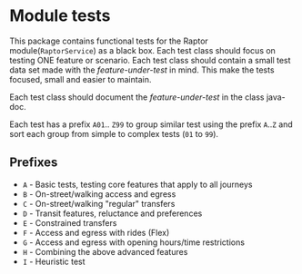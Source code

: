 # Module tests

This package contains functional tests for the Raptor module(`RaptorService`) as a black box. Each
test class should focus on testing ONE feature or scenario. Each test class should contain a small
test data set made with the _feature-under-test_ in mind. This make the tests focused, small and
easier to maintain.

Each test class should document the _feature-under-test_ in the class java-doc.

Each test has a prefix `A01`.. `Z99` to group similar test using the prefix `A`..`Z` and sort each
group from simple to complex tests (`01` to `99`).

## Prefixes

- `A` - Basic tests, testing core features that apply to all journeys
- `B` - On-street/walking access and egress
- `C` - On-street/walking "regular" transfers
- `D` - Transit features, reluctance and preferences
- `E` - Constrained transfers
- `F` - Access and egress with rides (Flex)
- `G` - Access and egress with opening hours/time restrictions
- `H` - Combining the above advanced features
- `I` - Heuristic test
 


